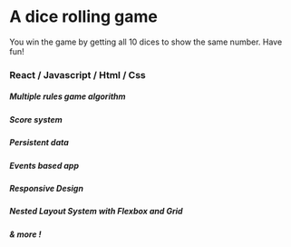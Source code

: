 # A dice rolling game 

You win the game by getting all 10 dices to show the same number. Have fun!

### React / Javascript / Html / Css

##### Multiple rules game algorithm
##### Score system
##### Persistent data
##### Events based app
##### Responsive Design
##### Nested Layout System with Flexbox and Grid
##### & more !